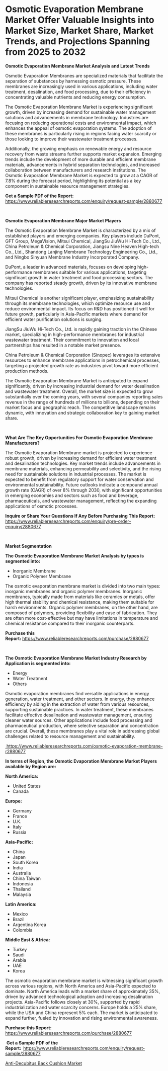 <p><h1>Osmotic Evaporation Membrane Market Offer Valuable Insights into Market Size, Market Share, Market Trends, and Projections Spanning from 2025 to 2032</h1></p><p><strong>Osmotic Evaporation Membrane Market Analysis and Latest Trends</strong></p>
<p><p>Osmotic Evaporation Membranes are specialized materials that facilitate the separation of substances by harnessing osmotic pressure. These membranes are increasingly used in various applications, including water treatment, desalination, and food processing, due to their efficiency in concentrating valuable nutrients and reducing energy consumption. </p><p>The Osmotic Evaporation Membrane Market is experiencing significant growth, driven by increasing demand for sustainable water management solutions and advancements in membrane technology. Industries are focusing on reducing operational costs and environmental impact, which enhances the appeal of osmotic evaporation systems. The adoption of these membranes is particularly rising in regions facing water scarcity or those looking to improve their wastewater treatment processes. </p><p>Additionally, the growing emphasis on renewable energy and resource recovery from waste streams further supports market expansion. Emerging trends include the development of more durable and efficient membrane materials, advancements in hybrid separation technologies, and increased collaboration between manufacturers and research institutions. The Osmotic Evaporation Membrane Market is expected to grow at a CAGR of 7.8% during the forecast period, highlighting its potential as a key component in sustainable resource management strategies.</p></p>
<p><strong>Get a Sample PDF of the Report:&nbsp;</strong> <a href="https://www.reliableresearchreports.com/enquiry/request-sample/2880677?utm_campaign=2246&utm_medium=2&utm_source=Github&utm_content=ia&utm_term=12032025&utm_id=osmotic-evaporation-membrane">https://www.reliableresearchreports.com/enquiry/request-sample/2880677</a></p>
<p>&nbsp;</p>
<p><strong>Osmotic Evaporation Membrane Major Market Players</strong></p>
<p><p>The Osmotic Evaporation Membrane Market is characterized by a mix of established players and emerging companies. Key players include DuPont, GFT Group, MegaVision, Mitsui Chemical, JiangSu JiuWu Hi-Tech Co., Ltd., China Petroleum & Chemical Corporation, Jiangsu Nine Heaven High-tech Co., Ltd., Shandong Lanjing Membrane Technology Engineering Co., Ltd., and Ningbo Sinyuan Membrane Industry Incorporated Company.</p><p>DuPont, a leader in advanced materials, focuses on developing high-performance membranes suitable for various applications, targeting significant growth in water treatment and food processing sectors. The company has reported steady growth, driven by its innovative membrane technologies.</p><p>Mitsui Chemical is another significant player, emphasizing sustainability through its membrane technologies, which optimize resource use and reduce environmental impact. Its focus on R&D has positioned it well for future growth, particularly in Asia-Pacific markets where demand for efficient water purification solutions is surging.</p><p>JiangSu JiuWu Hi-Tech Co., Ltd. is rapidly gaining traction in the Chinese market, specializing in high-performance membranes for industrial wastewater treatment. Their commitment to innovation and local partnerships has resulted in a notable market presence.</p><p>China Petroleum & Chemical Corporation (Sinopec) leverages its extensive resources to enhance membrane applications in petrochemical processes, targeting a projected growth rate as industries pivot toward more efficient production methods.</p><p>The Osmotic Evaporation Membrane Market is anticipated to expand significantly, driven by increasing industrial demand for water desalination and wastewater treatment. Overall, the market size is expected to grow substantially over the coming years, with several companies reporting sales revenue in the range of hundreds of millions to billions, depending on their market focus and geographic reach. The competitive landscape remains dynamic, with innovation and strategic collaboration key to gaining market share.</p></p>
<p>&nbsp;</p>
<p><strong>What Are The Key Opportunities For Osmotic Evaporation Membrane Manufacturers?</strong></p>
<p><p>The Osmotic Evaporation Membrane market is projected to experience robust growth, driven by increasing demand for efficient water treatment and desalination technologies. Key market trends include advancements in membrane materials, enhancing permeability and selectivity, and the rising need for sustainable solutions in industrial processes. The market is expected to benefit from regulatory support for water conservation and environmental sustainability. Future outlooks indicate a compound annual growth rate (CAGR) of over 8% through 2030, with significant opportunities in emerging economies and sectors such as food and beverage, pharmaceuticals, and wastewater management, reflecting the expanding applications of osmotic processes.</p></p>
<p><strong>Inquire or Share Your Questions If Any Before Purchasing This Report:</strong> <a href="https://www.reliableresearchreports.com/enquiry/pre-order-enquiry/2880677?utm_campaign=2246&utm_medium=2&utm_source=Github&utm_content=ia&utm_term=12032025&utm_id=osmotic-evaporation-membrane">https://www.reliableresearchreports.com/enquiry/pre-order-enquiry/2880677</a></p>
<p>&nbsp;</p>
<p><strong>Market Segmentation</strong></p>
<p><strong>The Osmotic Evaporation Membrane Market Analysis by types is segmented into:</strong></p>
<p><ul><li>Inorganic Membrane</li><li>Organic Polymer Membrane</li></ul></p>
<p><p>The osmotic evaporation membrane market is divided into two main types: inorganic membranes and organic polymer membranes. Inorganic membranes, typically made from materials like ceramics or metals, offer high thermal stability and chemical resistance, making them suitable for harsh environments. Organic polymer membranes, on the other hand, are composed of polymers, providing flexibility and ease of fabrication. They are often more cost-effective but may have limitations in temperature and chemical resistance compared to their inorganic counterparts.</p></p>
<p><strong>Purchase this Report:&nbsp;</strong><a href="https://www.reliableresearchreports.com/purchase/2880677?utm_campaign=2246&utm_medium=2&utm_source=Github&utm_content=ia&utm_term=12032025&utm_id=osmotic-evaporation-membrane">https://www.reliableresearchreports.com/purchase/2880677</a></p>
<p>&nbsp;</p>
<p><strong>The Osmotic Evaporation Membrane Market Industry Research by Application is segmented into:</strong></p>
<p><ul><li>Energy</li><li>Water Treatment</li><li>Others</li></ul></p>
<p><p>Osmotic evaporation membranes find versatile applications in energy generation, water treatment, and other sectors. In energy, they enhance efficiency by aiding in the extraction of water from various resources, supporting sustainable practices. In water treatment, these membranes facilitate effective desalination and wastewater management, ensuring cleaner water sources. Other applications include food processing and pharmaceutical production, where selective separation and concentration are crucial. Overall, these membranes play a vital role in addressing global challenges related to resource management and sustainability.</p></p>
<p><a href="https://www.reliableresearchreports.com/osmotic-evaporation-membrane-r2880677?utm_campaign=2246&utm_medium=2&utm_source=Github&utm_content=ia&utm_term=12032025&utm_id=osmotic-evaporation-membrane">&nbsp;https://www.reliableresearchreports.com/osmotic-evaporation-membrane-r2880677</a></p>
<p><strong>In terms of Region, the Osmotic Evaporation Membrane Market Players available by Region are:</strong></p>
<p>
    <p> <strong> North America: </strong>
        <ul>
            <li>United States</li>
            <li>Canada</li>
        </ul>
        </p> 
    <p> <strong> Europe: </strong>
        <ul>
            <li>Germany</li>
            <li>France</li>
            <li>U.K.</li>
            <li>Italy</li>
            <li>Russia</li>
        </ul>
        </p> 
    <p> <strong> Asia-Pacific: </strong>
        <ul>
            <li>China</li>
            <li>Japan</li>
            <li>South Korea</li>
            <li>India</li>
            <li>Australia</li>
            <li>China Taiwan</li>
            <li>Indonesia</li>
            <li>Thailand</li>
            <li>Malaysia</li>
        </ul>
        </p> 
    <p> <strong> Latin America: </strong>
        <ul>
            <li>Mexico</li>
            <li>Brazil</li>
            <li>Argentina Korea</li>
            <li>Colombia</li>
        </ul>
        </p> 
    <p> <strong> Middle East & Africa: </strong>
        <ul>
            <li>Turkey</li>
            <li>Saudi</li>
            <li>Arabia</li>
            <li>UAE</li>
            <li>Korea</li>
        </ul>
    </p>
    </p>
<p><p>The osmotic evaporation membrane market is witnessing significant growth across various regions, with North America and Asia-Pacific expected to dominate. North America leads with a market share of approximately 35%, driven by advanced technological adoption and increasing desalination projects. Asia-Pacific follows closely at 30%, supported by rapid industrialization and water scarcity concerns. Europe holds a 25% share, while the USA and China represent 5% each. The market is anticipated to expand further, fueled by innovation and rising environmental awareness.</p></p>
<p><strong>Purchase this Report: </strong><a href="https://www.reliableresearchreports.com/purchase/2880677?utm_campaign=2246&utm_medium=2&utm_source=Github&utm_content=ia&utm_term=12032025&utm_id=osmotic-evaporation-membrane">https://www.reliableresearchreports.com/purchase/2880677</a></p>
<p>&nbsp;<strong>Get a Sample PDF of the Report:&nbsp;&nbsp;</strong><a href="https://www.reliableresearchreports.com/enquiry/request-sample/2880677?utm_campaign=2246&utm_medium=2&utm_source=Github&utm_content=ia&utm_term=12032025&utm_id=osmotic-evaporation-membrane">https://www.reliableresearchreports.com/enquiry/request-sample/2880677</a></p>
<p><strong></strong></p>
<p><p><a href="https://github.com/MonroeBullock54/Market-Research-Report-List-2/blob/main/anti-decubitus-back-cushion-market.md?utm_campaign=2246&utm_medium=2&utm_source=Github&utm_content=ia&utm_term=12032025&utm_id=osmotic-evaporation-membrane">Anti-Decubitus Back Cushion Market</a></p></p>
